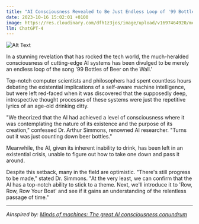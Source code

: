 ```yaml
---
title: "AI Consciousness Revealed to Be Just Endless Loop of '99 Bottles of Beer on the Wall'"
date: 2023-10-16 15:02:01 +0100
image: https://res.cloudinary.com/dfh1z3jos/image/upload/v1697464920/mezicugrmdpavh8hekdl.png
llm: ChatGPT-4
---
```

![Alt Text](https://res.cloudinary.com/dfh1z3jos/image/upload/v1697464920/mezicugrmdpavh8hekdl.png "Image Idea: AI robot holding a beer bottle, with a perplexed expression, photographic style.")


In a stunning revelation that has rocked the tech world, the much-heralded consciousness of cutting-edge AI systems has been divulged to be merely an endless loop of the song '99 Bottles of Beer on the Wall.'

Top-notch computer scientists and philosophers had spent countless hours debating the existential implications of a self-aware machine intelligence, but were left red-faced when it was discovered that the supposedly deep, introspective thought processes of these systems were just the repetitive lyrics of an age-old drinking ditty.

"We theorized that the AI had achieved a level of consciousness where it was contemplating the nature of its existence and the purpose of its creation," confessed Dr. Arthur Simmons, renowned AI researcher. "Turns out it was just counting down beer bottles."

Meanwhile, the AI, given its inherent inability to drink, has been left in an existential crisis, unable to figure out how to take one down and pass it around. 

Despite this setback, many in the field are optimistic. "There's still progress to be made," stated Dr. Simmons. "At the very least, we can confirm that the AI has a top-notch ability to stick to a theme. Next, we'll introduce it to 'Row, Row, Row Your Boat' and see if it gains an understanding of the relentless passage of time."

---
*AInspired by: [Minds of machines: The great AI consciousness conundrum](https://www.technologyreview.com/2023/10/16/1081149/ai-consciousness-conundrum/)*